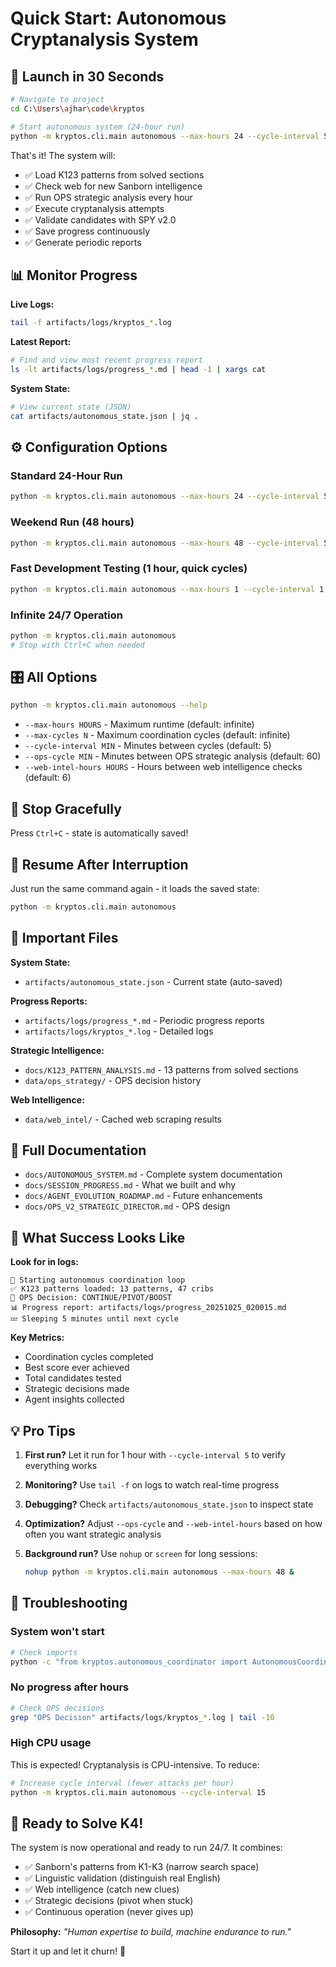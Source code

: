 # Quick Start: Autonomous Cryptanalysis System

## 🚀 Launch in 30 Seconds

```bash
# Navigate to project
cd C:\Users\ajhar\code\kryptos

# Start autonomous system (24-hour run)
python -m kryptos.cli.main autonomous --max-hours 24 --cycle-interval 5
```

That's it! The system will:
- ✅ Load K123 patterns from solved sections
- ✅ Check web for new Sanborn intelligence
- ✅ Run OPS strategic analysis every hour
- ✅ Execute cryptanalysis attempts
- ✅ Validate candidates with SPY v2.0
- ✅ Save progress continuously
- ✅ Generate periodic reports

## 📊 Monitor Progress

**Live Logs:**
```bash
tail -f artifacts/logs/kryptos_*.log
```

**Latest Report:**
```bash
# Find and view most recent progress report
ls -lt artifacts/logs/progress_*.md | head -1 | xargs cat
```

**System State:**
```bash
# View current state (JSON)
cat artifacts/autonomous_state.json | jq .
```

## ⚙️ Configuration Options

### Standard 24-Hour Run
```bash
python -m kryptos.cli.main autonomous --max-hours 24 --cycle-interval 5
```

### Weekend Run (48 hours)
```bash
python -m kryptos.cli.main autonomous --max-hours 48 --cycle-interval 5 --ops-cycle 60
```

### Fast Development Testing (1 hour, quick cycles)
```bash
python -m kryptos.cli.main autonomous --max-hours 1 --cycle-interval 1 --ops-cycle 15
```

### Infinite 24/7 Operation
```bash
python -m kryptos.cli.main autonomous
# Stop with Ctrl+C when needed
```

## 🎛️ All Options

```bash
python -m kryptos.cli.main autonomous --help
```

- `--max-hours HOURS` - Maximum runtime (default: infinite)
- `--max-cycles N` - Maximum coordination cycles (default: infinite)
- `--cycle-interval MIN` - Minutes between cycles (default: 5)
- `--ops-cycle MIN` - Minutes between OPS strategic analysis (default: 60)
- `--web-intel-hours HOURS` - Hours between web intelligence checks (default: 6)

## 🛑 Stop Gracefully

Press `Ctrl+C` - state is automatically saved!

## 🔄 Resume After Interruption

Just run the same command again - it loads the saved state:
```bash
python -m kryptos.cli.main autonomous
```

## 📁 Important Files

**System State:**
- `artifacts/autonomous_state.json` - Current state (auto-saved)

**Progress Reports:**
- `artifacts/logs/progress_*.md` - Periodic progress reports
- `artifacts/logs/kryptos_*.log` - Detailed logs

**Strategic Intelligence:**
- `docs/K123_PATTERN_ANALYSIS.md` - 13 patterns from solved sections
- `data/ops_strategy/` - OPS decision history

**Web Intelligence:**
- `data/web_intel/` - Cached web scraping results

## 📖 Full Documentation

- `docs/AUTONOMOUS_SYSTEM.md` - Complete system documentation
- `docs/SESSION_PROGRESS.md` - What we built and why
- `docs/AGENT_EVOLUTION_ROADMAP.md` - Future enhancements
- `docs/OPS_V2_STRATEGIC_DIRECTOR.md` - OPS design

## 🎯 What Success Looks Like

**Look for in logs:**
```
🚀 Starting autonomous coordination loop
✅ K123 patterns loaded: 13 patterns, 47 cribs
🎯 OPS Decision: CONTINUE/PIVOT/BOOST
📊 Progress report: artifacts/logs/progress_20251025_020015.md
💤 Sleeping 5 minutes until next cycle
```

**Key Metrics:**
- Coordination cycles completed
- Best score ever achieved
- Total candidates tested
- Strategic decisions made
- Agent insights collected

## 💡 Pro Tips

1. **First run?** Let it run for 1 hour with `--cycle-interval 5` to verify everything works

2. **Monitoring?** Use `tail -f` on logs to watch real-time progress

3. **Debugging?** Check `artifacts/autonomous_state.json` to inspect state

4. **Optimization?** Adjust `--ops-cycle` and `--web-intel-hours` based on how often you want strategic analysis

5. **Background run?** Use `nohup` or `screen` for long sessions:
   ```bash
   nohup python -m kryptos.cli.main autonomous --max-hours 48 &
   ```

## 🚨 Troubleshooting

### System won't start
```bash
# Check imports
python -c "from kryptos.autonomous_coordinator import AutonomousCoordinator; print('✅ OK')"
```

### No progress after hours
```bash
# Check OPS decisions
grep "OPS Decision" artifacts/logs/kryptos_*.log | tail -10
```

### High CPU usage
This is expected! Cryptanalysis is CPU-intensive. To reduce:
```bash
# Increase cycle interval (fewer attacks per hour)
python -m kryptos.cli.main autonomous --cycle-interval 15
```

## 🎉 Ready to Solve K4!

The system is now operational and ready to run 24/7. It combines:
- ✅ Sanborn's patterns from K1-K3 (narrow search space)
- ✅ Linguistic validation (distinguish real English)
- ✅ Web intelligence (catch new clues)
- ✅ Strategic decisions (pivot when stuck)
- ✅ Continuous operation (never gives up)

**Philosophy:** *"Human expertise to build, machine endurance to run."*

Start it up and let it churn! 🚀

